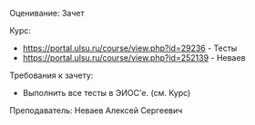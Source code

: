 Оценивание: Зачет

Курс: 
- https://portal.ulsu.ru/course/view.php?id=29236 - Тесты
- https://portal.ulsu.ru/course/view.php?id=252139 - Неваев

Требования к зачету:
- Выполнить все тесты в ЭИОС'е. (см. Курс)

Преподаватель: Неваев Алексей Сергеевич